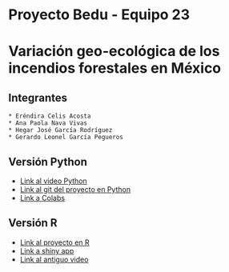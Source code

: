 # Proyecto Bedu - Equipo 23
# Variación geo-ecológica de los incendios forestales en México
## Integrantes

    * Eréndira Celis Acosta
    * Ana Paola Nava Vivas
    * Hegar José García Rodríguez
    * Gerardo Leonel García Pegueros

## Versión Python
* [Link al video Python](https://www.youtube.com/watch?v=B3t9HQJ9G2k&ab_channel=TitoPegueros)
* [Link al git del proyecto en Python](https://github.com/AnaNava1996/Proyecto_Bedu/blob/main/Entrega_Final_Procesamiento_ErendiraCelis_AnaNava_HegarGarcia_GerardoGarcia/BEDU_proyecto_python_equipo23.ipynb)
* [Link a Colabs](https://colab.research.google.com/drive/1tKPZQ01Ruux7UzrUT_XYQDvfwQEbvGMK#scrollTo=cIKSYp-zsOGC)

## Versión R
* [Link al proyecto en R](https://github.com/AnaNava1996/Proyecto_Bedu/tree/main/Version_R)
* [Link a shiny app](https://ana-paola-nava-vivas.shinyapps.io/Incendios_Forestales/?_ga=2.221609436.55323161.1612811061-2016528240.1612811061)
* [Link al antiguo video](https://www.youtube.com/watch?v=irvnLKF_rZM&ab_channel=TitoPegueros)
    


